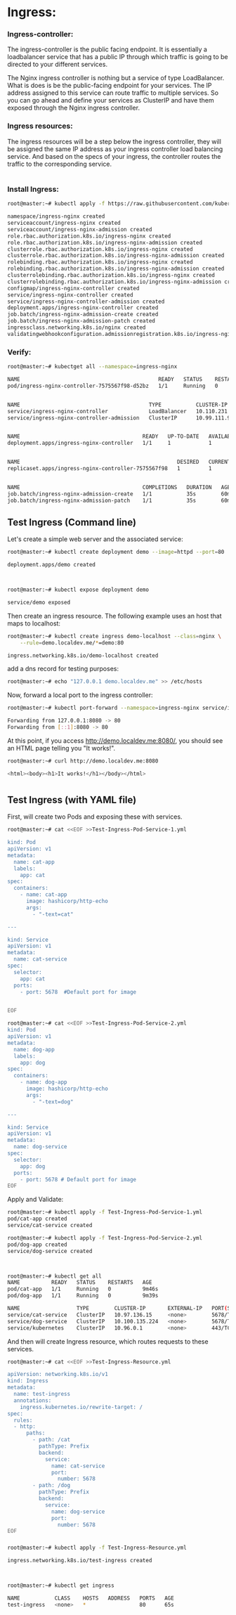 # Ingress:

### Ingress-controller:
The ingress-controller is the public facing endpoint. It is essentially a loadbalancer service that has a public IP through which traffic is going to be directed to your different services.

The Nginx ingress controller is nothing but a service of type LoadBalancer. What is does is be the public-facing endpoint for your services. The IP address assigned to this service can route traffic to multiple services. So you can go ahead and define your services as ClusterIP and have them exposed through the Nginx ingress controller.

### Ingress resources:
The ingress resources will be a step below the ingress controller, they will be assigned the same IP address as your ingress controller load balancing service. And based on the specs of your ingress, the controller routes the traffic to the corresponding service.

#

### Install Ingress:
```bash
root@master:~# kubectl apply -f https://raw.githubusercontent.com/kubernetes/ingress-nginx/controller-v1.2.0/deploy/static/provider/cloud/deploy.yaml

namespace/ingress-nginx created
serviceaccount/ingress-nginx created
serviceaccount/ingress-nginx-admission created
role.rbac.authorization.k8s.io/ingress-nginx created
role.rbac.authorization.k8s.io/ingress-nginx-admission created
clusterrole.rbac.authorization.k8s.io/ingress-nginx created
clusterrole.rbac.authorization.k8s.io/ingress-nginx-admission created
rolebinding.rbac.authorization.k8s.io/ingress-nginx created
rolebinding.rbac.authorization.k8s.io/ingress-nginx-admission created
clusterrolebinding.rbac.authorization.k8s.io/ingress-nginx created
clusterrolebinding.rbac.authorization.k8s.io/ingress-nginx-admission created
configmap/ingress-nginx-controller created
service/ingress-nginx-controller created
service/ingress-nginx-controller-admission created
deployment.apps/ingress-nginx-controller created
job.batch/ingress-nginx-admission-create created
job.batch/ingress-nginx-admission-patch created
ingressclass.networking.k8s.io/nginx created
validatingwebhookconfiguration.admissionregistration.k8s.io/ingress-nginx-admission created
```


### Verify:
```bash
root@master:~# kubectget all --namespace=ingress-nginx 

NAME                                            READY   STATUS    RESTARTS   AGE
pod/ingress-nginx-controller-7575567f98-d52bz   1/1     Running   0          33m


NAME                                         TYPE           CLUSTER-IP      EXTERNAL-IP   PORT(S)                      AGE
service/ingress-nginx-controller             LoadBalancer   10.110.231.79   <pending>     80:30842/TCP,443:30085/TCP   60m
service/ingress-nginx-controller-admission   ClusterIP      10.99.111.97    <none>        443/TCP                      60m


NAME                                       READY   UP-TO-DATE   AVAILABLE   AGE
deployment.apps/ingress-nginx-controller   1/1     1            1           60m


NAME                                                  DESIRED   CURRENT   READY   AGE
replicaset.apps/ingress-nginx-controller-7575567f98   1         1         1       60m


NAME                                       COMPLETIONS   DURATION   AGE
job.batch/ingress-nginx-admission-create   1/1           35s        60m
job.batch/ingress-nginx-admission-patch    1/1           35s        60m

```


## Test Ingress (Command line)

Let's create a simple web server and the associated service:
```bash
root@master:~# kubectl create deployment demo --image=httpd --port=80

deployment.apps/demo created



root@master:~# kubectl expose deployment demo

service/demo exposed
```

Then create an ingress resource. The following example uses an host that maps to localhost:
```bash
root@master:~# kubectl create ingress demo-localhost --class=nginx \
    --rule=demo.localdev.me/*=demo:80

ingress.networking.k8s.io/demo-localhost created
```

add a dns record for testing purposes:
```bash
root@master:~# echo "127.0.0.1 demo.localdev.me" >> /etc/hosts
```

Now, forward a local port to the ingress controller:
```bash
root@master:~# kubectl port-forward --namespace=ingress-nginx service/ingress-nginx-controller 8080:80

Forwarding from 127.0.0.1:8080 -> 80
Forwarding from [::1]:8080 -> 80
```


At this point, if you access http://demo.localdev.me:8080/, you should see an HTML page telling you "It works!".
```bash
root@master:~# curl http://demo.localdev.me:8080

<html><body><h1>It works!</h1></body></html>
```

#
#

## Test Ingress (with YAML file)

First, will create two Pods and exposing these with services.
```bash
root@master:~# cat <<EOF >>Test-Ingress-Pod-Service-1.yml

kind: Pod
apiVersion: v1
metadata:
  name: cat-app
  labels:
    app: cat
spec:
  containers:
    - name: cat-app
      image: hashicorp/http-echo
      args:
        - "-text=cat"

---

kind: Service
apiVersion: v1
metadata:
  name: cat-service
spec:
  selector:
    app: cat
  ports:
    - port: 5678  #Default port for image


EOF

```


 
```bash
root@master:~# cat <<EOF >>Test-Ingress-Pod-Service-2.yml
kind: Pod
apiVersion: v1
metadata:
  name: dog-app
  labels:
    app: dog
spec:
  containers:
    - name: dog-app
      image: hashicorp/http-echo
      args:
        - "-text=dog"

---

kind: Service
apiVersion: v1
metadata:
  name: dog-service
spec:
  selector:
    app: dog
  ports:
    - port: 5678 # Default port for image
EOF

```

Apply and Validate:
```bash
root@master:~# kubectl apply -f Test-Ingress-Pod-Service-1.yml 
pod/cat-app created
service/cat-service created

root@master:~# kubectl apply -f Test-Ingress-Pod-Service-2.yml 
pod/dog-app created
service/dog-service created



root@master:~# kubectl get all
NAME          READY   STATUS    RESTARTS   AGE
pod/cat-app   1/1     Running   0          9m46s
pod/dog-app   1/1     Running   0          9m39s

NAME                  TYPE        CLUSTER-IP       EXTERNAL-IP   PORT(S)    AGE
service/cat-service   ClusterIP   10.97.136.15     <none>        5678/TCP   9m46s
service/dog-service   ClusterIP   10.100.135.224   <none>        5678/TCP   9m39s
service/kubernetes    ClusterIP   10.96.0.1        <none>        443/TCP    16d

```


And then will create Ingress resource, which routes requests to these services.
```bash
root@master:~# cat <<EOF >>Test-Ingress-Resource.yml

apiVersion: networking.k8s.io/v1  
kind: Ingress
metadata:
  name: test-ingress
  annotations:
    ingress.kubernetes.io/rewrite-target: /
spec:
  rules:
  - http:
      paths:
        - path: /cat
          pathType: Prefix
          backend:
            service:
              name: cat-service
              port:
                number: 5678 
        - path: /dog
          pathType: Prefix 
          backend:
            service:
              name: dog-service
              port:
                number: 5678            
EOF
```


### 
```bash
root@master:~# kubectl apply -f Test-Ingress-Resource.yml

ingress.networking.k8s.io/test-ingress created



root@master:~# kubectl get ingress

NAME           CLASS    HOSTS   ADDRESS   PORTS   AGE
test-ingress   <none>   *                 80      65s
```

